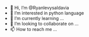 - 👋 Hi, I’m @Ryanlevysaldavia
- 👀 I’m interested in python language 
- 🌱 I’m currently learning ...
- 💞️ I’m looking to collaborate on ...
- 📫 How to reach me ...

<!---
Ryanlevysaldavia/Ryanlevysaldavia is a ✨ special ✨ repository because its `README.md` (this file) appears on your GitHub profile.
You can click the Preview link to take a look at your changes.
--->
